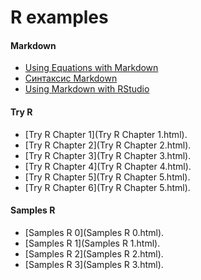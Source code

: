R examples
========================================================

#### Markdown
* [Using Equations with Markdown](http://www.rstudio.com/ide/docs/authoring/using_markdown_equations)
* [Синтаксис Markdown](http://ru.wikipedia.org/wiki/Markdown)
* [Using Markdown with RStudio](http://www.rstudio.com/ide/docs/authoring/using_markdown)

#### Try R
* [Try R Chapter 1](Try R Chapter 1.html).
* [Try R Chapter 2](Try R Chapter 2.html).
* [Try R Chapter 3](Try R Chapter 3.html).
* [Try R Chapter 4](Try R Chapter 4.html).
* [Try R Chapter 5](Try R Chapter 5.html).
* [Try R Chapter 6](Try R Chapter 5.html).

#### Samples R
* [Samples R 0](Samples R 0.html).
* [Samples R 1](Samples R 1.html).
* [Samples R 2](Samples R 2.html).
* [Samples R 3](Samples R 3.html).

